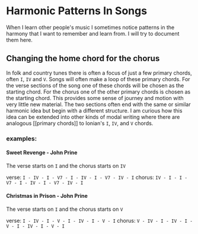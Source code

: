 # Harmonic Patterns In Songs
When I learn other people's music I sometimes notice patterns in the harmony that I want to remember and learn from. I will try to document them here. 

## Changing the home chord for the chorus
In folk and country tunes there is often a focus of just a few primary chords, often `I`, `IV` and `V`.  Songs will often make a loop of these primary chords. For the verse sections of the song one of these chords will be chosen as the starting chord. For the chorus one of the other primary chords is chosen as the starting chord. This provides some sense of journey and motion with very little new material. The two sections often end with the same or similar harmonic idea but begin with a different structure. I am curious how this idea can be extended into other kinds of modal writing where there are analogous [[primary chords]] to Ionian's `I`, `IV`, and `V` chords.

### examples:
#### Sweet Revenge - John Prine
The verse starts on `I` and the chorus starts on `IV`

verse: `I - IV - I - V7 - I - IV - I - V7 - IV - I`
chorus: `IV - I - I - V7 - I - IV - I - V7 - IV - I`

#### Christmas in Prison - John Prine
The verse starts on `I` and the chorus starts on `V`

verse: `I - IV - I - V - I - IV - I - V - I`
chorus: `V - IV - I - IV - I - V - I - IV - I - V - I`
